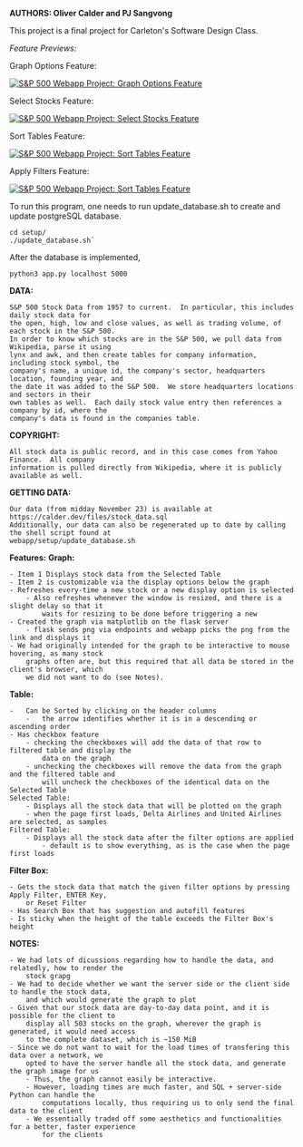 **AUTHORS: Oliver Calder and PJ Sangvong**

This project is a final project for Carleton's Software Design Class. 

*Feature Previews:*

Graph Options Feature:

[![S&P 500 Webapp Project: Graph Options Feature](https://img.youtube.com/vi/kt6S3bHTISM/0.jpg)](https://youtu.be/kt6S3bHTISM)


Select Stocks Feature:

[![S&P 500 Webapp Project: Select Stocks Feature](https://img.youtube.com/vi/csYIB2hZ5jg/0.jpg)](https://youtu.be/csYIB2hZ5jg)


Sort Tables Feature:

[![S&P 500 Webapp Project: Sort Tables Feature](https://img.youtube.com/vi/K7OhFcdhk6g/0.jpg)](https://youtu.be/K7OhFcdhk6g)


Apply Filters Feature:

[![S&P 500 Webapp Project: Sort Tables Feature](https://img.youtube.com/vi/KkB5U3r7rmU/0.jpg)](https://youtu.be/KkB5U3r7rmU)


To run this program, one needs to run update_database.sh to create and update postgreSQL database.

```
cd setup/
./update_database.sh`
``` 

After the database is implemented, 

```
python3 app.py localhost 5000
```

**DATA:**  

    S&P 500 Stock Data from 1957 to current.  In particular, this includes daily stock data for
    the open, high, low and close values, as well as trading volume, of each stock in the S&P 500.
    In order to know which stocks are in the S&P 500, we pull data from Wikipedia, parse it using
    lynx and awk, and then create tables for company information, including stock symbol, the
    company's name, a unique id, the company's sector, headquarters location, founding year, and
    the date it was added to the S&P 500.  We store headquarters locations and sectors in their
    own tables as well.  Each daily stock value entry then references a company by id, where the
    company's data is found in the companies table.

**COPYRIGHT:**  
    
    All stock data is public record, and in this case comes from Yahoo Finance.  All company
    information is pulled directly from Wikipedia, where it is publicly available as well.

**GETTING DATA:**  

    Our data (from midday November 23) is available at
    https://calder.dev/files/stock_data.sql
    Additionally, our data can also be regenerated up to date by calling the shell script found at
    webapp/setup/update_database.sh


**Features:**
**Graph:** 

    - Item 1 Displays stock data from the Selected Table
    - Item 2 is customizable via the display options below the graph
    - Refreshes every-time a new stock or a new display option is selected
        - Also refreshes whenever the window is resized, and there is a slight delay so that it
            waits for resizing to be done before triggering a new 
    - Created the graph via matplotlib on the flask server
        - flask sends png via endpoints and webapp picks the png from the link and displays it
    - We had originally intended for the graph to be interactive to mouse hovering, as many stock
        graphs often are, but this required that all data be stored in the client's browser, which
        we did not want to do (see Notes).

**Table:** 

    -   Can be Sorted by clicking on the header columns
        -   the arrow identifies whether it is in a descending or ascending order
    - Has checkbox feature
        - checking the checkboxes will add the data of that row to filtered table and display the
            data on the graph
        - unchecking the checkboxes will remove the data from the graph and the filtered table and
            will uncheck the checkboxes of the identical data on the Selected Table
    Selected Table:
        - Displays all the stock data that will be plotted on the graph
        - when the page first loads, Delta Airlines and United Airlines are selected, as samples
    Filtered Table:
        - Displays all the stock data after the filter options are applied
            - default is to show everything, as is the case when the page first loads

**Filter Box:** 

    - Gets the stock data that match the given filter options by pressing Apply Filter, ENTER Key,
        or Reset Filter
    - Has Search Box that has suggestion and autofill features
    - Is sticky when the height of the table exceeds the Filter Box's height


**NOTES:** 

    - We had lots of dicussions regarding how to handle the data, and relatedly, how to render the
        stock grapg
    - We had to decide whether we want the server side or the client side to handle the stock data,
        and which would generate the graph to plot
    - Given that our stock data are day-to-day data point, and it is possible for the client to
        display all 503 stocks on the graph, wherever the graph is generated, it would need access 
        to the complete dataset, which is ~150 MiB
    - Since we do not want to wait for the load times of transfering this data over a network, we
        opted to have the server handle all the stock data, and generate the graph image for us
        - Thus, the graph cannot easily be interactive.
        - However, loading times are much faster, and SQL + server-side Python can handle the
            computations locally, thus requiring us to only send the final data to the client
        - We essentially traded off some aesthetics and functionalities for a better, faster experience
            for the clients
